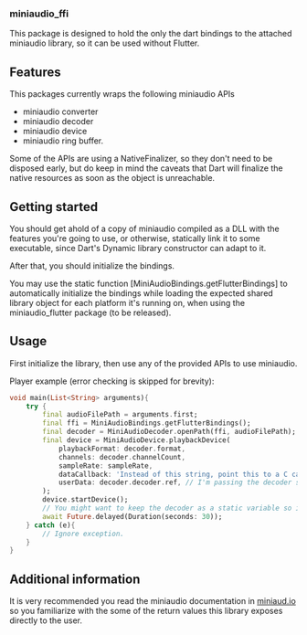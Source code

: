 ### miniaudio_ffi

This package is designed to hold the only the dart bindings to the attached miniaudio library, so it can be used without Flutter. 

## Features

This packages currently wraps the following miniaudio APIs

- miniaudio converter
- miniaudio decoder
- miniaudio device
- miniaudio ring buffer.

Some of the APIs are using a NativeFinalizer, so they don't need to be disposed early, but do keep in mind the caveats that Dart will finalize the native resources as soon as the object is unreachable.

## Getting started

You should get ahold of a copy of miniaudio compiled as a DLL with the features you're going to use, or otherwise, statically link it to some executable, since Dart's Dynamic library constructor can adapt to it.

After that, you should initialize the bindings.

You may use the static function [MiniAudioBindings.getFlutterBindings] to automatically initialize the bindings while loading the expected shared library object for each platform it's running on, when using the miniaudio_flutter package (to be released).

## Usage

First initialize the library, then use any of the provided APIs to use miniaudio.

Player example (error checking is skipped for brevity): 

```dart
void main(List<String> arguments){
    try {
        final audioFilePath = arguments.first;
        final ffi = MiniAudioBindings.getFlutterBindings();
        final decoder = MiniAudioDecoder.openPath(ffi, audioFilePath);
        final device = MiniAudioDevice.playbackDevice(
            playbackFormat: decoder.format,
            channels: decoder.channelCount,
            sampleRate: sampleRate,
            dataCallback: 'Instead of this string, point this to a C callback that will provide the samples on a different thread (a Dart function can\'t work ATM since running Dart code outside of an isolate aborts the process and this callback gets called by miniaudio on a different thread)',
            userData: decoder.decoder.ref, // I'm passing the decoder struct by pointer, but you may pass anything else that has samples.
        );
        device.startDevice();
        // You might want to keep the decoder as a static variable so it doesn't get removed, but this is just because dart's GC can't see that the native resources are being used in C.
        await Future.delayed(Duration(seconds: 30));
    } catch (e){
        // Ignore exception.
    }    
}
```

## Additional information

It is very recommended you read the miniaudio documentation in [miniaud.io](https://miniaud.io/docs/) so you familiarize with the some of the return values this library exposes directly to the user.



